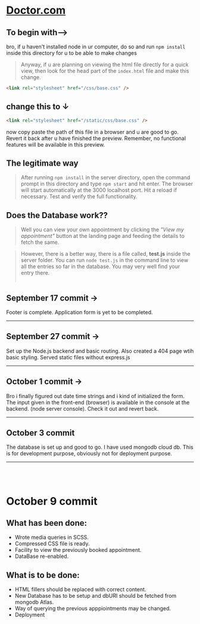 # [Doctor.com](https://github.com/mahessh77melo/Doctor.com "Visit the repo")

## To begin with-->

bro, if u haven't installed node in ur computer, do so and run `npm install` inside this directory for u to be able to make changes

> Anyway, if u are planning on viewing the html file directly for a quick view, then look for the head part of the `index.html` file and make this change.

```html
<link rel="stylesheet" href="/css/base.css" />
```

## change this to &darr;

```html
<link rel="stylesheet" href="/static/css/base.css" />
```

now copy paste the path of this file in a browser and u are good to go. Revert it back after u have finished the preview. Remember, no functional features will be available in this preview.

## The legitimate way

> After running `npm install` in the server directory, open the command prompt in this directory and type `npm start` and hit enter.
> The browser will start automatically at the 3000 localhost port. Hit a reload if necessary. Test and verify the full functionality.

## Does the Database work??

> Well you can view your own appointment by clicking the _"View my appointment"_ button at the landing page and feeding the details to fetch the same.

> However, there is a better way, there is a file called, **test.js** inside the server folder. You can run `node test.js` in the command line to view all the entries so far in the database. You may very well find your entry there.
> <br><br/>

## September 17 commit ->

Footer is complete. Application form is yet to be completed.

---

## September 27 commit ->

Set up the Node.js backend and basic routing. Also created a 404 page wtih basic styling.
Served static files without express.js

---

## October 1 commit ->

Bro i finally figured out date time strings and i kind of initialized the form. The input given in the front-end (browser) is available in the console at the backend. (node server console). Check it out and revert back.

---

## October 3 commit

The database is set up and good to go.
I have used mongodb cloud db. This is for development purpose, obviously not for deployment purpose.

---

<br><br/>

# October 9 commit

## What has been done:

- Wrote media queries in SCSS.
- Compressed CSS file is ready.
- Facility to view the previously booked appointment.
- DataBase re-enabled.

## What is to be done:

- HTML fillers should be replaced with correct content.
- New Database has to be setup and dbURI should be fetched from mongodb Atlas.
- Way of querying the previous apppiointments may be changed.
- Deployment
